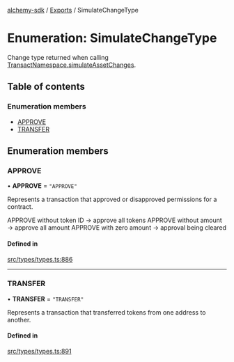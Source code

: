 [alchemy-sdk](../README.md) / [Exports](../modules.md) / SimulateChangeType

# Enumeration: SimulateChangeType

Change type returned when calling [TransactNamespace.simulateAssetChanges](../classes/TransactNamespace.md#simulateassetchanges).

## Table of contents

### Enumeration members

- [APPROVE](SimulateChangeType.md#approve)
- [TRANSFER](SimulateChangeType.md#transfer)

## Enumeration members

### APPROVE

• **APPROVE** = `"APPROVE"`

Represents a transaction that approved or disapproved permissions for a
contract.

APPROVE without token ID → approve all tokens
APPROVE without amount → approve all amount
APPROVE with zero amount → approval being cleared

#### Defined in

[src/types/types.ts:886](https://github.com/alchemyplatform/alchemy-sdk-js/blob/1ee40cb2/src/types/types.ts#L886)

___

### TRANSFER

• **TRANSFER** = `"TRANSFER"`

Represents a transaction that transferred tokens from one address to another.

#### Defined in

[src/types/types.ts:891](https://github.com/alchemyplatform/alchemy-sdk-js/blob/1ee40cb2/src/types/types.ts#L891)
